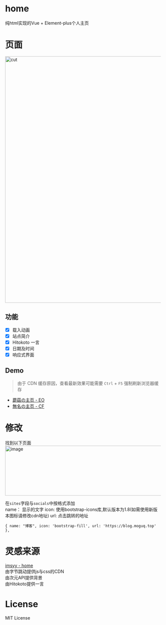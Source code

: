 # home
纯html实现的Vue + Element-plus个人主页

# 页面
<img width="1306" height="795" alt="cut" src="https://github.com/user-attachments/assets/1b058557-1b67-4f88-a0c7-374471848666" />

## 功能

- [x] 载入动画
- [x] 站点简介
- [x] Hitokoto 一言
- [x] 日期及时间
- [x] 响应式界面

## Demo

> 由于 CDN 缓存原因，查看最新效果可能需要 `Ctrl` + `F5` 强制刷新浏览器缓存

- [蘑菇の主页 - EO](https://www.mogug.top)
- [無名の主页 - CF](https://mogug.top)

# 修改
找到以下页面  
<img width="622" height="161" alt="image" src="https://github.com/user-attachments/assets/11c6f2da-1a6d-48ec-a4ba-426f4d54d111" />

在``sites``字段与``socials``中按格式添加  
name： 显示的文字 icon: 使用bootstrap-icons库,默认版本为1.8(如需使用新版本图标请修改cdn地址) url: 点击跳转的地址  
```
{ name: "博客", icon: 'bootstrap-fill', url: 'https://blog.moguq.top' },
```

# 灵感来源
[imsyy - home](https://github.com/imsyy/home)  
由字节跳动提供js与css的CDN  
由次元API提供背景  
由Hitokoto提供一言  

# License
MIT License
